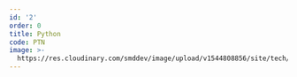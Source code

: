 ```yaml
---
id: '2'
order: 0
title: Python
code: PTN
image: >-
  https://res.cloudinary.com/smddev/image/upload/v1544808856/site/tech/python.png
---
```


